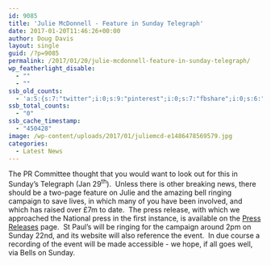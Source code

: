 ```yaml
---
id: 9085
title: 'Julie McDonnell - Feature in Sunday Telegraph'
date: 2017-01-20T11:46:26+00:00
author: Doug Davis
layout: single
guid: /?p=9085
permalink: /2017/01/20/julie-mcdonnell-feature-in-sunday-telegraph/
wp_featherlight_disable:
  - ""
  - ""
ssb_old_counts:
  - 'a:5:{s:7:"twitter";i:0;s:9:"pinterest";i:0;s:7:"fbshare";i:0;s:6:"reddit";i:0;s:6:"tumblr";N;}'
ssb_total_counts:
  - "0"
ssb_cache_timestamp:
  - "450428"
image: /wp-content/uploads/2017/01/juliemcd-e1486478569579.jpg
categories:
  - Latest News
---
```

The PR Committee thought that you would want to look out for this in Sunday’s Telegraph (Jan 29<sup>th</sup>).  Unless there is other breaking news, there should be a two-page feature on Julie and the amazing bell ringing campaign to save lives, in which many of you have been involved, and which has raised over £7m to date.  The press release, with which we approached the National press in the first instance, is available on the [Press Releases](/press-releases/) page.  St Paul’s will be ringing for the campaign around 2pm on Sunday 22nd, and its website will also reference the event.  In due course a recording of the event will be made accessible - we hope, if all goes well, via Bells on Sunday.

